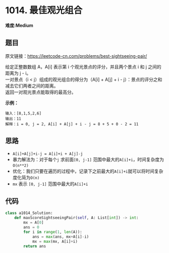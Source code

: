 # 1014. 最佳观光组合
**难度:Medium**
## 题目
原文链接：https://leetcode-cn.com/problems/best-sightseeing-pair/

给定正整数数组 A，A[i] 表示第 i 个观光景点的评分，并且两个景点 i 和 j 之间的距离为 j - i。  
一对景点（i < j）组成的观光组合的得分为（A[i] + A[j] + i - j）：景点的评分之和减去它们两者之间的距离。  
返回一对观光景点能取得的最高分。

**示例：**
```
输入：[8,1,5,2,6]
输出：11
解释：i = 0, j = 2, A[i] + A[j] + i - j = 8 + 5 + 0 - 2 = 11
```

## 思路
* `A[i]+A[j]+i-j = A[i]+i + A[j]-j`
* 暴力解法为：对于每个`j` 求前面`[0, j-1]` 范围中最大的`A[i]+i`，时间复杂度为`O(n**2)`
* 优化：我们只要在遍历的过程中，记录下之前最大的`A[i]+i`就可以将时间复杂度化简为`O(n)`
* `mx` 表示 `[0, j-1]` 范围中最大的`A[i]+i`

## 代码
```python
class a1014_Solution:
    def maxScoreSightseeingPair(self, A: List[int]) -> int:
        mx = A[0]
        ans = 0
        for i in range(1, len(A)):
            ans = max(ans, mx+A[i]-i)
            mx = max(mx, A[i]+i)
        return ans
```
